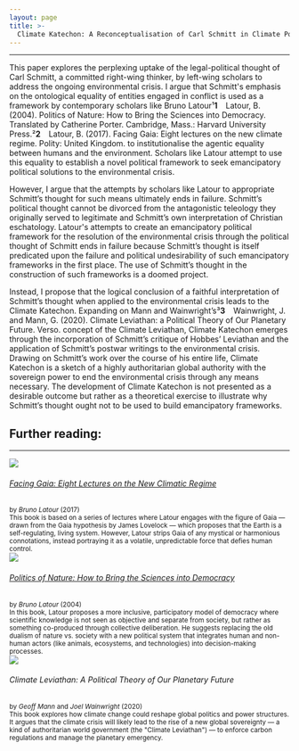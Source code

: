 ```yaml
---
layout: page
title: >- 
  Climate Katechon: A Reconceptualisation of Carl Schmitt in Climate Politics
---
```


<hr class="solid">

This paper explores the perplexing uptake of the legal-political thought of Carl Schmitt, a committed right-wing thinker, by left-wing scholars to address the ongoing environmental crisis. I argue that Schmitt's emphasis on the ontological equality of entities engaged in conflict is used as a framework by contemporary scholars like Bruno Latour<a class="footnote">&sup1;<span><b>1</b> &ensp; Latour, B. (2004). Politics of Nature: How to Bring the Sciences into Democracy. Translated by Catherine Porter. Cambridge, Mass.: Harvard University Press.</span></a><a class="footnote">&sup2;<span><b>2</b> &ensp; Latour, B. (2017). Facing Gaia: Eight lectures on the new climate regime. Polity: United Kingdom.</span></a> to institutionalise the agentic equality between humans and the environment. Scholars like Latour attempt to use this equality to establish a novel political framework to seek emancipatory political solutions to the environmental crisis. 

However, I argue that the attempts by scholars like Latour to appropriate Schmitt’s thought for such means ultimately ends in failure. Schmitt’s political thought cannot be divorced from the antagonistic teleology they originally served to legitimate and Schmitt’s own interpretation of Christian eschatology. Latour's attempts to create an emancipatory political framework for the resolution of the environmental crisis through the political thought of Schmitt ends in failure because Schmitt’s thought is itself predicated upon the failure and political undesirability of such emancipatory frameworks in the first place. The use of Schmitt’s thought in the construction of such frameworks is a doomed project.

<p>Instead, I propose that the logical conclusion of a faithful interpretation of Schmitt’s thought when applied to the environmental crisis leads to the Climate Katechon. Expanding on Mann and Wainwright’s<a class="footnote">&sup3;<span><b>3</b> &ensp; Wainwright, J. and Mann, G. (2020). Climate Leviathan: a Political Theory of Our Planetary Future. Verso.</span></a> concept of the Climate Leviathan, Climate Katechon emerges through the incorporation of Schmitt’s critique of Hobbes’ Leviathan and the application of Schmitt’s postwar writings to the environmental crisis. Drawing on Schmitt’s work over the course of his entire life, Climate Katechon is a sketch of a highly authoritarian global authority with the sovereign power to end the environmental crisis through any means necessary. The development of Climate Katechon is not presented as a desirable outcome but rather as a theoretical exercise to illustrate why Schmitt’s thought ought not to be used to build emancipatory frameworks.
</p>



<h2>
  Further reading:
</h2>

<hr class="solid">

<div class="imageflex">
  <div class="imgsize">
    <img src="https://media.wiley.com/product_data/coverImage300/35/07456843/0745684335.jpg">
  </div>
  <div>
    <h6>
      <a href="https://grattoncourses.wordpress.com/wp-content/uploads/2019/06/bruno-latour-facing-gaia-eight-lectures-on-the-new-climatic-regime.pdf">
        Facing Gaia: Eight Lectures on the New Climatic Regime
      </a>
    </h6>
    <small>
      by <em>Bruno Latour</em> (2017)
      <br/>
      This book is based on a series of lectures where Latour engages with the figure of Gaia — drawn from the Gaia hypothesis by James Lovelock — which proposes that the Earth is a self-regulating, living system. However, Latour strips Gaia of any mystical or harmonious connotations, instead portraying it as a volatile, unpredictable force that defies human control.
    </small>
  </div>
</div>

<div class="imageflex">
  <div class="imgsize">
    <img src="https://www.hup.harvard.edu/img/feeds/jackets/9780674013476.png">
  </div>
  <div>
    <h6>
      <a href="https://doctoradohumanidades.wordpress.com/wp-content/uploads/2015/04/latour-politics-of-nature.pdf">
        Politics of Nature: How to Bring the Sciences into Democracy
      </a>
    </h6>
    <small>
      by <em>Bruno Latour</em> (2004)
      <br/>
      In this book, Latour proposes a more inclusive, participatory model of democracy where scientific knowledge is not seen as objective and separate from society, but rather as something co-produced through collective deliberation. He suggests replacing the old dualism of nature vs. society with a new political system that integrates human and non-human actors (like animals, ecosystems, and technologies) into decision-making processes.
    </small>
  </div>
</div>

<div class="imageflex">
  <div class="imgsize">
    <img src="https://www.versobooks.com/cdn/shop/files/getimage_f45d7643-b047-43ee-b1e9-ec7ec7f9f791.jpg?v=1740807295&width=584">
  </div>
  <div>
    <h6>
      Climate Leviathan: A Political Theory of Our Planetary Future
    </h6>
    <small>
      by <em>Geoff Mann</em> and <em>Joel Wainwright</em> (2020)
      <br/>
      This book explores how climate change could reshape global politics and power structures. It argues that the climate crisis will likely lead to the rise of a new global sovereignty — a kind of authoritarian world government (the "Climate Leviathan") — to enforce carbon regulations and manage the planetary emergency.
    </small>
  </div>
</div>



